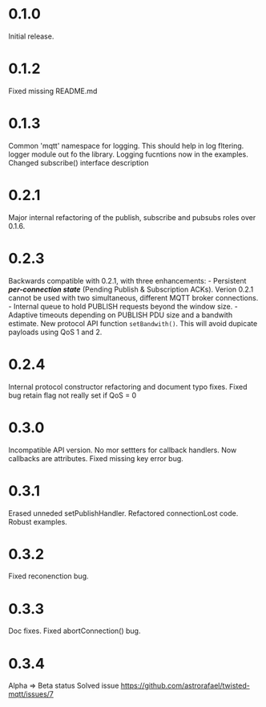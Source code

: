 0.1.0
=====
Initial release.

0.1.2
=====
Fixed missing README.md

0.1.3
=====
Common 'mqtt' namespace for logging. This should help in log fltering.
logger module out fo the library. Logging fucntions now in the examples.
Changed subscribe() interface description

0.2.1
=====
Major internal refactoring of the publish,  subscribe and pubsubs roles over 0.1.6.
 
0.2.3
===== 
Backwards compatible with 0.2.1, with three enhancements:
    - Persistent ***per-connection state*** (Pending Publish & Subscription ACKs). Verion 0.2.1 cannot be used with two simultaneous, different MQTT broker connections.
    - Internal queue to hold PUBLISH requests beyond the window size.
    - Adaptive timeouts depending on PUBLISH PDU size and a bandwith estimate. New protocol API function `setBandwith()`. This will avoid dupicate payloads using QoS 1 and 2.

0.2.4
=====
Internal protocol constructor refactoring and document typo fixes.
Fixed bug retain flag not really set if QoS = 0

0.3.0
=====
Incompatible API version. No mor settters for callback handlers. 
Now callbacks are attributes.
Fixed missing key error bug.

0.3.1
=====
Erased unneded setPublishHandler.
Refactored connectionLost code.
Robust examples.

0.3.2
=====
Fixed reconenction bug.

0.3.3
=====
Doc fixes.
Fixed abortConnection() bug.

0.3.4
=====
Alpha => Beta status
Solved issue https://github.com/astrorafael/twisted-mqtt/issues/7


